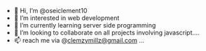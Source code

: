 - 👋 Hi, I’m @oseiclement10
- 👀 I’m interested in web development 
- 🌱 I’m currently learning server side programming
- 💞️ I’m looking to collaborate on all projects involving javascript....
- 📫 reach me via @clemzymillz@gmail.com ...

<!---
oseiclement10/oseiclement10 is a ✨ special ✨ repository because its `README.md` (this file) appears on your GitHub profile.
You can click the Preview link to take a look at your changes.
--->
